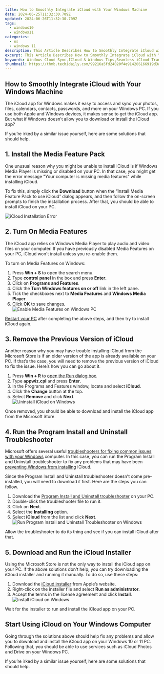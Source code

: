 ```yaml
---
title: How to Smoothly Integrate iCloud with Your Windows Machine
date: 2024-06-25T11:32:30.709Z
updated: 2024-06-26T11:32:30.709Z
tags:
  - windows10
  - windows11
categories:
  - os
  - windows 11
description: This Article Describes How to Smoothly Integrate iCloud with Your Windows Machine
excerpt: This Article Describes How to Smoothly Integrate iCloud with Your Windows Machine
keywords: Windows Cloud Sync,ICloud & Windows Tips,Seamless iCloud Transfer,ICloud Windows Setup,Effortless iCloud Connect,Integrating iCloud Windows,Smooth iCloud on Windows PC
thumbnail: https://thmb.techidaily.com/99216a5fd24020f4e914206166919d3aff0939ed370c089abccf39caae51dc78.jpg
---
```


## How to Smoothly Integrate iCloud with Your Windows Machine

 The iCloud app for Windows makes it easy to access and sync your photos, files, calendars, contacts, passwords, and more on your Windows PC. If you use both Apple and Windows devices, it makes sense to get the iCloud app. But what if Windows doesn't allow you to download or install the iCloud app?

 If you’re irked by a similar issue yourself, here are some solutions that should help.

## 1\. Install the Media Feature Pack

 One unusual reason why you might be unable to install iCloud is if Windows Media Player is missing or disabled on your PC. In that case, you might get the error message "Your computer is missing media features" while installing iCloud.

 To fix this, simply click the **Download** button when the “Install Media Feature Pack to use iCloud” dialog appears, and then follow the on-screen prompts to finish the installation process. After that, you should be able to install iCloud on your PC.

![iCloud Installation Error](https://static1.makeuseofimages.com/wordpress/wp-content/uploads/2023/09/icloud-installation-error.jpg)

## 2\. Turn On Media Features

 The iCloud app relies on Windows Media Player to play audio and video files on your computer. If you have previously disabled Media Features on your PC, iCloud won't install unless you re-enable them.

 To turn on Media Features on Windows:

1. Press **Win + S** to open the search menu.
2. Type **control panel** in the box and press **Enter**.
3. Click on **Programs and Features**.
4. Click the **Turn Windows features on or off** link in the left pane.
5. Tick the checkboxes next to **Media Features** and **Windows Media Player**.
6. Click **OK** to save changes.  
![Enable Media Features on Windows PC](https://static1.makeuseofimages.com/wordpress/wp-content/uploads/2023/09/enable-media-features-on-windows-pc.jpg)

[Restart your PC](https://www.makeuseof.com/windows-restart-methods/) after completing the above steps, and then try to install iCloud again.

## 3\. Remove the Previous Version of iCloud

 Another reason why you may have trouble installing iCloud from the Microsoft Store is if an older version of the app is already available on your PC. If that’s the case, you will need to remove the previous version of iCloud to fix the issue. Here’s how you can go about it.

1. Press **Win + R** to [open the Run dialog box](https://www.makeuseof.com/windows-open-run-command-dialog-box/).
2. Type **appwiz.cpl** and press **Enter**.
3. In the Programs and Features window, locate and select **iCloud**.
4. Click the **Change** button at the top.
5. Select **Remove** and click **Next**.  
![Uninstall iCloud on Windows](https://static1.makeuseofimages.com/wordpress/wp-content/uploads/2023/09/uninstall-icloud-on-windows.jpg)

 Once removed, you should be able to download and install the iCloud app from the Microsoft Store.

## 4\. Run the Program Install and Uninstall Troubleshooter

 Microsoft offers several useful [troubleshooters for fixing common issues with your Windows](https://www.makeuseof.com/windows-11-troubleshooters/) computer. In this case, you can run the Program Install and Uninstall troubleshooter to fix any problems that may have been [preventing Windows from installing](https://www.makeuseof.com/tag/block-users-installing-software-windows-computer/) iCloud.

 Since the Program Install and Uninstall troubleshooter doesn't come pre-installed, you will need to download it first. Here are the steps you can follow.

1. Download the [Program Install and Uninstall troubleshooter](https://download.microsoft.com/download/7/E/9/7E9188C0-2511-4B01-8B4E-0A641EC2F600/MicrosoftProgram%5FInstall%5Fand%5FUninstall.meta.diagcab) on your PC.
2. Double-click the troubleshooter file to run it.
3. Click on **Next**.
4. Select the **Installing** option.
5. Select **iCloud** from the list and click **Next**.  
![Run Program Install and Uninstall Troubleshooter on Windows](https://static1.makeuseofimages.com/wordpress/wp-content/uploads/2023/09/run-program-install-and-uninstall-troubleshooter-on-windows.jpg)

 Allow the troubleshooter to do its thing and see if you can install iCloud after that.

## 5\. Download and Run the iCloud Installer

 Using the Microsoft Store is not the only way to install the iCloud app on your PC. If the above solutions don't help, you can try downloading the iCloud installer and running it manually. To do so, use these steps:

1. Download the [iCloud installer](http://updates-http.cdn-apple.com/2020/windows/001-39935-20200911-1A70AA56-F448-11EA-8CC0-99D41950005E/iCloudSetup.exe) from Apple’s website.
2. Right-click on the installer file and select **Run as administrator**.
3. Accept the terms in the license agreement and click **Install**.  
![Install iCloud on Windows](https://static1.makeuseofimages.com/wordpress/wp-content/uploads/2023/09/install-icloud-on-windows.jpg)

 Wait for the installer to run and install the iCloud app on your PC.

## Start Using iCloud on Your Windows Computer

 Going through the solutions above should help fix any problems and allow you to download and install the iCloud app on your Windows 10 or 11 PC. Following that, you should be able to use services such as iCloud Photos and Drive on your Windows PC.

 If you’re irked by a similar issue yourself, here are some solutions that should help.



<ins class="adsbygoogle"
      style="display:block"
      data-ad-client="ca-pub-7571918770474297"
      data-ad-slot="8358498916"
      data-ad-format="auto"
      data-full-width-responsive="true"></ins>